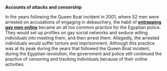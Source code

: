 **Accounts of attacks and censorship**

In the years following the Queen Boat incident in 2001, where 52 men were arrested on accusations of engaging in debauchery, the habit of [**entrapping gay men online**](http://www.nbcnews.com/id/4422172/#.UZScxMpu8UR) became an all too common practice for the Egyptian police. They would set up profiles on gay social networks and seduce willing individuals into meeting them, and then arrest them. Allegedly, the arrested individuals would suffer torture and imprisonment. Although this practice was at its peak during the years that followed the Queen Boat incident, during the Egyptian revolution, the government and police still continued the practice of censoring and tracking individuals because of their online activities.


